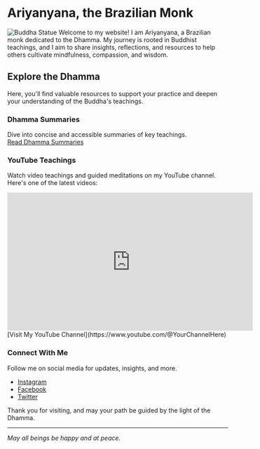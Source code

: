 # Ariyanyana, the Brazilian Monk
![Buddha Statue](https://yourimageurl.com/statue.jpg)
Welcome to my website! I am Ariyanyana, a Brazilian monk dedicated to the Dhamma. My journey is rooted in Buddhist teachings, and I aim to share insights, reflections, and resources to help others cultivate mindfulness, compassion, and wisdom.

## Explore the Dhamma

Here, you'll find valuable resources to support your practice and deepen your understanding of the Buddha's teachings.

### Dhamma Summaries
Dive into concise and accessible summaries of key teachings.  
[Read Dhamma Summaries](./dhamma-summaries)

### YouTube Teachings
Watch video teachings and guided meditations on my YouTube channel. Here's one of the latest videos:  

<iframe width="560" height="315" src="https://www.youtube.com/embed/VIDEO_ID_HERE" title="YouTube video player" frameborder="0" allow="accelerometer; autoplay; clipboard-write; encrypted-media; gyroscope; picture-in-picture" allowfullscreen></iframe>  
[Visit My YouTube Channel](https://www.youtube.com/@YourChannelHere)

### Connect With Me  
Follow me on social media for updates, insights, and more.  

- [Instagram](https://www.instagram.com/yourinstagramhandle)  
- [Facebook](https://www.facebook.com/yourfacebookhandle)  
- [Twitter](https://twitter.com/yourtwitterhandle)

Thank you for visiting, and may your path be guided by the light of the Dhamma.

---
*May all beings be happy and at peace.*